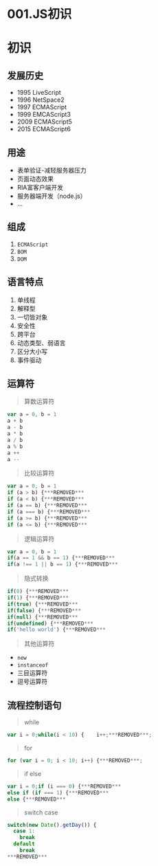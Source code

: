 # 001.JS初识

# 初识

## 发展历史

- 1995 LiveScript
- 1996 NetSpace2
- 1997 ECMAScript
- 1999 EMCAScript3
- 2009 ECMAScript5
- 2015 ECMAScript6

## 用途

- 表单验证-减轻服务器压力
- 页面动态效果
- RIA富客户端开发
- 服务器端开发（node.js）
- …

## 组成

1. ```ECMAScript```
2. ```BOM```
3. ```DOM```

## 语言特点

1. 单线程
2. 解释型
3. 一切皆对象
4. 安全性
5. 跨平台
6. 动态类型、弱语言
7. 区分大小写
8. 事件驱动

## 运算符

> 算数运算符

```javascript
var a = 0, b = 1
a + b
a - b
a * b
a / b
a % b
a ++
a --
```

> 比较运算符

```javascript
var a = 0, b = 1
if (a > b) {***REMOVED***
if (a < b) {***REMOVED***
if (a == b) {***REMOVED***
if (a === b) {***REMOVED***
if (a >= b) {***REMOVED***
if (a <= b) {***REMOVED***
```

> 逻辑运算符

```javascript
var a = 0, b = 1
if(a == 1 && b == 1) {***REMOVED***
if(a !== 1 || b == 1) {***REMOVED***
```

> 隐式转换

```javascript
if(0) {***REMOVED***
if(1) {***REMOVED***
if(true) {***REMOVED***
if(false) {***REMOVED***
if(null) {***REMOVED***
if(undefined) {***REMOVED***
if('hello world') {***REMOVED***
```

> 其他运算符

- ```new```
- ```instanceof```
- 三目运算符
- 逗号运算符

## 流程控制语句

> while

```javascript
var i = 0;while(i < 10) {    i++;***REMOVED***;
```

> for

```javascript
for (var i = 0; i < 10; i++) {***REMOVED***;
```

> if else

```javascript
var i = 0;if (i === 0) {***REMOVED*** 
else if (if === 1) {***REMOVED***
else {***REMOVED***
```

> switch case

```javascript
switch(new Date().getDay()) {
  case 1:
    break
  default
    break
***REMOVED***
```